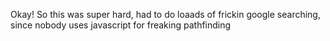 Okay! So this was super hard, had to do loaads of frickin google searching, since nobody uses javascript for freaking pathfinding

